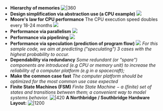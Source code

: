 - **Hierarchy of memories**
  ![|360](Pasted%20image%2020240906175529.png)
- **Design simplification via abstraction use (a CPU example)**
  ![](Pasted%20image%2020240906175623.png)
- **Moore's law for CPU performance**
  The CPU execution speed doubles every 18-24 months
  ![](Pasted%20image%2020240906175938.png)
- **Performance via parallelism**
  ![](Pasted%20image%2020240906180124.png)
- **Performance via pipelining**
  ![](Pasted%20image%2020240906180412.png)
- **Performance via speculation (prediction of program flow)**
  ![](Pasted%20image%2020240906180558.png)
  *For this sample code, we aim at predicting ("speculating") 3 cases with the highest probability to occur.*
- **Dependability via redundancy**
  *Some redundant (or "spare") components are introduced (e.g CPU or memory unit) to increase the reliability of a computer platform (e.g in a spacecraft);*
- **Make the common case fast**
  *The computer platform should be optimized for the most common use case expected*
- **Finite State Machines (FSM)**
  *Finite State Machine $-$ a (finite) set of states and transitions between them; a convenient way to model systems behavior.*
  ![|420](Pasted%20image%2020240906181422.png)
**A Northbridge / Southbridge Hardware Layout:**
![|1200](Pasted%20image%2020240913114341.png)